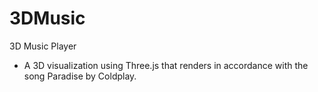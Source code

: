 # 3DMusic
3D Music Player

* A 3D visualization using Three.js that renders in accordance with the song Paradise by Coldplay.




